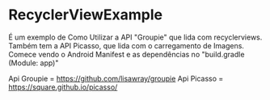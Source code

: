 # RecyclerViewExample
É um exemplo de Como Utilizar a API "Groupie" que lida com recyclerviews. Também tem a API Picasso, que lida com o carregamento de Imagens. Comece vendo o Android Manifest e as dependências no  "build.gradle (Module: app)"

Api Groupie = https://github.com/lisawray/groupie
Api Picasso = https://square.github.io/picasso/
